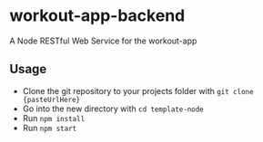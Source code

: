 # workout-app-backend
A Node RESTful Web Service for the workout-app

## Usage
* Clone the git repository to your projects folder with ```git clone {pasteUrlHere}```
* Go into the new directory with ```cd template-node```
* Run ```npm install```
* Run ```npm start```